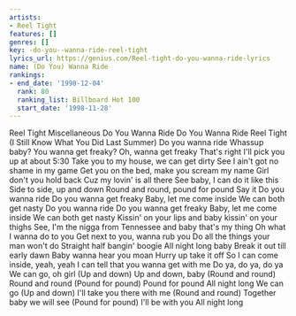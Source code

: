 ```yaml
---
artists:
- Reel Tight
features: []
genres: []
key: -do-you--wanna-ride-reel-tight
lyrics_url: https://genius.com/Reel-tight-do-you-wanna-ride-lyrics
name: (Do You) Wanna Ride
rankings:
- end_date: '1998-12-04'
  rank: 80
  ranking_list: Billboard Hot 100
  start_date: '1998-11-28'
---
```

Reel Tight
Miscellaneous
Do You Wanna Ride
Do You Wanna Ride
Reel Tight
(I Still Know What You Did Last Summer)
Do you wanna ride
Whassup baby?
You wanna get freaky?
Oh, wanna get freaky
That's right
I'll pick you up at about 5:30
Take you to my house, we can get dirty
See I ain't got no shame in my game
Get you on the bed, make you scream my name
Girl don't you hold back
Cuz my lovin' is all there
See baby, I can do it like this
Side to side, up and down
Round and round, pound for pound
Say it
Do you wanna ride
Do you wanna get freaky
Baby, let me come inside
We can both get nasty
Do you wanna ride
Do you wanna get freaky
Baby, let me come inside
We can both get nasty
Kissin' on your lips and baby kissin' on your thighs
See, I'm the nigga from Tennessee and baby that's my thing
Oh what I wanna do to you
Get next to you, wanna rub you
Do all the things your man won't do
Straight half bangin' boogie
All night long baby
Break it out till early dawn
Baby wanna hear you moan
Hurry up take it off
So I can come inside, yeah, yeah
I can tell that you wanna get with me
Do ya, do ya, do ya
We can go, oh girl
(Up and down)
Up and down, baby
(Round and round)
Round and round
(Pound for pound)
Pound for pound
All night long
We can go
(Up and down)
I'll take you there with me
(Round and round)
Together baby we will see
(Pound for pound)
I'll be with you
All night long
